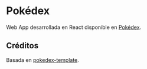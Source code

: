 # Pokédex

Web App desarrollada en React disponible en [Pokédex](https://pokedex-wollenmoth.herokuapp.com/).

## Créditos

Basada en [pokedex-template](https://github.com/ivandevp/pokedex-template).
